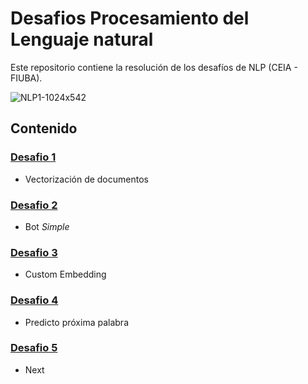 # Desafios Procesamiento del Lenguaje natural
Este repositorio contiene la resolución de los desafíos de NLP (CEIA - FIUBA).

![NLP1-1024x542](https://user-images.githubusercontent.com/74212226/233447556-a772d4d7-c830-44aa-857d-bf0d40d259c6.jpeg)
## Contenido

### [Desafio 1](desafio1/) 
* Vectorización de documentos

### [Desafio 2](desafio2/) 
* Bot _Simple_

### [Desafio 3](desafio3/) 
* Custom Embedding

### [Desafio 4](desafio4/) 
* Predicto próxima palabra

### [Desafio 5](desafio5/) 
* Next
